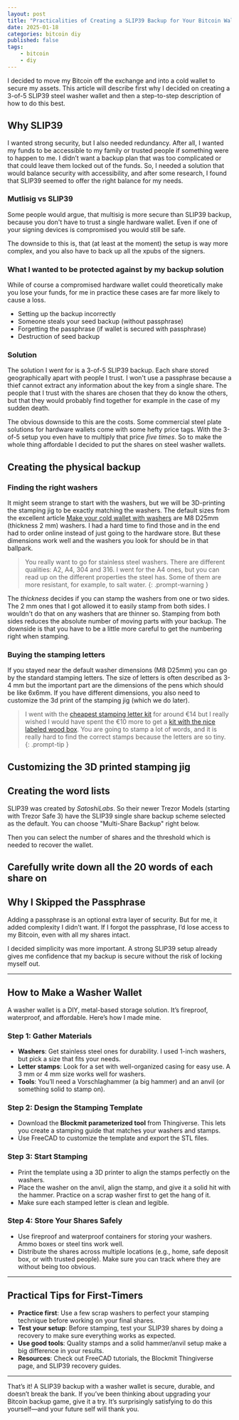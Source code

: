 ```yaml
---
layout: post
title: "Practicalities of Creating a SLIP39 Backup for Your Bitcoin Wallet"
date: 2025-01-18
categories: bitcoin diy
published: false
tags:
    - bitcoin
    - diy
---
```


I decided to move my Bitcoin off the exchange and into a cold wallet to secure my
assets. This article will describe first why I decided on creating a 3-of-5 SLIP39
steel washer wallet and then a step-to-step description of how to do this best.

## Why SLIP39
I wanted strong security, but I also needed redundancy. After all, I wanted my funds
to be accessible to my family or trusted people if something were to happen to me.
I didn’t want a backup plan that was too complicated or that could leave them locked out of the funds.
So, I needed a solution that would balance security with accessibility, and after
some research, I found that SLIP39 seemed to offer the right balance for my needs.

### Mutlisig vs SLIP39
Some people would argue, that multisig is more secure than SLIP39 backup, because you don't have to trust
a single hardware wallet. Even if one of your signing devices is compromised you would still be safe.

The downside to this is, that (at least at the moment) the setup is way more complex, and you also have to back up all the xpubs of the signers.

### What I wanted to be protected against by my backup solution
While of course a compromised hardware wallet could theoretically make you lose your funds, for me
in practice these cases are far more likely to cause a loss.

- Setting up the backup incorrectly
- Someone steals your seed backup (without passphrase)
- Forgetting the passphrase (if wallet is secured with passphrase)
- Destruction of seed backup

### Solution
The solution I went for is a 3-of-5 SLIP39 backup. Each share stored geographically apart with people I trust.
I won't use a passphrase because a thief cannot extract any information about the key from
a single share. The people that I trust with the shares are chosen that they do know the others,
but that they would probably find together for example in the case of my sudden death.

The obvious downside to this are the costs. Some commercial steel plate solutions for hardware wallets come with some hefty price tags. With the 3-of-5 setup you even have to multiply that price *five times*. So to make the whole thing affordable I decided to put the shares on steel washer wallets.



## Creating the physical backup
### Finding the right washers
It might seem strange to start with the washers, but we will be 3D-printing the stamping jig to be exactly matching the
washers. The default sizes from the excellent article [Make your cold wallet with washers](https://blockmit.com/english/guides/diy/make-cold-wallet-washers/) are M8 D25mm (thickness 2 mm) washers. I had a hard time to find those and in the end had to order online instead of just going to the hardware store. But these dimensions work well and the washers you look for should be in that ballpark.

> You really want to go for stainless steel washers. There are different qualities: A2, A4, 304 and 316. I went for the A4 ones, but you can read up on the different properties the steel has.
Some of them are more resistant, for example, to salt water.
{: .prompt-warning }

The *thickness* decides if you can stamp the washers from one or two sides. The 2 mm ones that I got allowed it to easily stamp from both sides. I wouldn't do that on any washers that are thinner so. Stamping from both sides reduces the absolute number of moving parts with your backup. The downside is that you have to be a little more careful to get the numbering right when stamping.

### Buying the stamping letters
If you stayed near the default washer dimensions (M8 D25mm) you can go by the standard stamping letters. The size of letters is often described as 3-4 mm but the important part are the dimensions of the pens which should be like 6x6mm. If you have different dimensions, you also need to customize the 3d print of the stamping jig (which we do later).

> I went with the [cheapest stamping letter kit](https://a.co/d/hcblRlv) for around €14 but I really wished I would have spent the €10 more to get a [kit with the nice labeled wood box](https://a.co/d/c6WrMEw). You are going to stamp a lot of words, and it is really hard to find the correct stamps because the letters are so tiny.
{: .prompt-tip }

## Customizing the 3D printed stamping jig


## Creating the word lists
SLIP39 was created by *SatoshiLabs*. So their newer Trezor Models (starting with Trezor Safe 3) have the SLIP39 single share backup scheme selected as the default. You can choose "Multi-Share Backup" right below.

Then you can select the number of shares and the threshold which is needed to recover the wallet.

Carefully write down all the 20 words of each share on
---

## Why I Skipped the Passphrase

Adding a passphrase is an optional extra layer of security. But for me, it added complexity I didn’t want. If I forgot the passphrase, I’d lose access to my Bitcoin, even with all my shares intact.

I decided simplicity was more important. A strong SLIP39 setup already gives me confidence that my backup is secure without the risk of locking myself out.

---

## How to Make a Washer Wallet

A washer wallet is a DIY, metal-based storage solution. It’s fireproof, waterproof, and affordable. Here’s how I made mine.

### Step 1: Gather Materials
- **Washers**: Get stainless steel ones for durability. I used 1-inch washers, but pick a size that fits your needs.
- **Letter stamps**: Look for a set with well-organized casing for easy use. A 3 mm or 4 mm size works well for washers.
- **Tools**: You’ll need a Vorschlaghammer (a big hammer) and an anvil (or something solid to stamp on).

### Step 2: Design the Stamping Template
- Download the **Blockmit parameterized tool** from Thingiverse. This lets you create a stamping guide that matches your washers and stamps.
- Use FreeCAD to customize the template and export the STL files.

### Step 3: Start Stamping
- Print the template using a 3D printer to align the stamps perfectly on the washers.
- Place the washer on the anvil, align the stamp, and give it a solid hit with the hammer. Practice on a scrap washer first to get the hang of it.
- Make sure each stamped letter is clean and legible.

### Step 4: Store Your Shares Safely
- Use fireproof and waterproof containers for storing your washers. Ammo boxes or steel tins work well.
- Distribute the shares across multiple locations (e.g., home, safe deposit box, or with trusted people). Make sure you can track where they are without being too obvious.

---

## Practical Tips for First-Timers

- **Practice first**: Use a few scrap washers to perfect your stamping technique before working on your final shares.
- **Test your setup**: Before stamping, test your SLIP39 shares by doing a recovery to make sure everything works as expected.
- **Use good tools**: Quality stamps and a solid hammer/anvil setup make a big difference in your results.
- **Resources**: Check out FreeCAD tutorials, the Blockmit Thingiverse page, and SLIP39 recovery guides.

---

That’s it! A SLIP39 backup with a washer wallet is secure, durable, and doesn’t break the bank. If you’ve been thinking about upgrading your Bitcoin backup game, give it a try. It’s surprisingly satisfying to do this yourself—and your future self will thank you.
